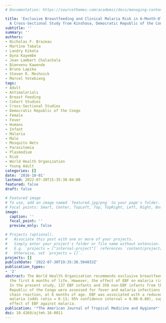 ```yaml
---
# Documentation: https://sourcethemes.com/academic/docs/managing-content/

title: 'Exclusive Breastfeeding and Clinical Malaria Risk in 6-Month-Old Infants:
  A Cross-Sectional Study from Kinshasa, Democratic Republic of the Congo'
subtitle: ''
summary: ''
authors:
- Nicholas F. Brazeau
- Martine Tabala
- Landry Kiketa
- Dyna Kayembe
- Jean Lambert Chalachala
- Bienvenu Kawende
- Bruno Lapika
- Steven R. Meshnick
- Marcel Yotebieng
tags:
- Adult
- Antimalarials
- Breast Feeding
- Cohort Studies
- Cross-Sectional Studies
- Democratic Republic of the Congo
- Female
- Fever
- Humans
- Infant
- Malaria
- Male
- Mosquito Nets
- Parasitemia
- Plasmodium
- Risk
- World Health Organization
- Young Adult
categories: []
date: '2016-10-01'
lastmod: 2022-07-30T15:35:38-04:00
featured: false
draft: false

# Featured image
# To use, add an image named `featured.jpg/png` to your page's folder.
# Focal points: Smart, Center, TopLeft, Top, TopRight, Left, Right, BottomLeft, Bottom, BottomRight.
image:
  caption: ''
  focal_point: ''
  preview_only: false

# Projects (optional).
#   Associate this post with one or more of your projects.
#   Simply enter your project's folder or file name without extension.
#   E.g. `projects = ["internal-project"]` references `content/project/deep-learning/index.md`.
#   Otherwise, set `projects = []`.
projects: []
publishDate: '2022-07-30T19:35:38.504033Z'
publication_types:
- '2'
abstract: The World Health Organization recommends exclusive breastfeeding (EBF) for
  the first 6 months of life. However, the effect of EBF on malaria risk remains unclear.
  In the present study, 137 EBF infants and 358 non-EBF infants from the Democratic
  Republic of the Congo were assessed for fever and malaria infections by polymerase
  chain reaction, at 6 months of age. EBF was associated with a reduced risk of clinical
  malaria (odds ratio = 0.13; 95% confidence interval = 0.00-0.80), suggesting a protective
  effect of EBF against malaria.
publication: '*The American Journal of Tropical Medicine and Hygiene*'
doi: 10.4269/ajtmh.16-0011
---
```

